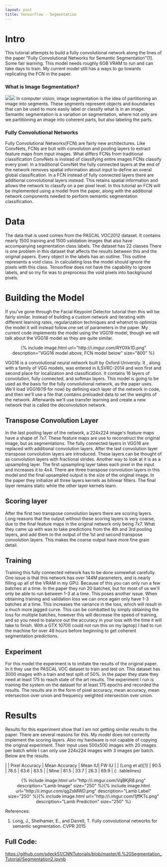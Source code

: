```yaml
---
layout: post
title: Tensorflow - Segmentation
---
```


<style>
.tablelines table, .tablelines td, .tablelines th {
        border: 1px solid black;
        }
</style>



# Intro
This tutorial attempts to build a fully convolutional network along the lines of the paper "Fully Convolutional Networks for Semantic Segmentation"[1]. Some fair warning. This model needs roughly 6GB VRAM to run and can take days to train. My current model still has a ways to go towards replicating the FCN in the paper.

### What is Image Segmentation?
![](http://i.imgur.com/mSJDVCS.jpg)![](http://i.imgur.com/qZh484g.png)
In computer vision, image segmentation is the idea of partitioning an image into segments. These segments represent objects and boundaries that can be used to more easily label or classify what is in an image. Semantic segmentation is a variation on segmentation, where not only are we partitioning an image into coherent parts, but also labeling the parts.

### Fully Convolutional Networks
Fully Convolutional Networks(FCN) are fairly new architectures. Like ConvNets, FCNs are buit with convolution and pooling layers to extract feature maps from input images. What differs FCNs from traditional classification ConvNets is instead of classifying entire images FCNs classify every pixel. In a traditional ConvNet the fully connected layers at the end of the network removes spatial information about input to define an overal global classification. In a FCN instead of fully connected layers there are additional convolutional layers instead. This retains spatial information and allows the network to classify on a per pixel level. In this tutorial an FCN will be implemented using a model from the paper, along with the additional network components needed to perform semantic segmentation classification.

# Data
The data that is used comes from the PASCAL VOC2012 dataset. It contains nearly 1500 training and 1500 validation images that also have accompanying segmentation class labels. The dataset has 22 classes There is one problem in this dataset that affects the results between this and the original papers. Every object in the labels has an outline. This outline represents a void class. In calculating loss the model should ignore the pixels with this class. Tensorflow does not have the capability to ignore labels, and so my fix was to preprocess the void pixels into background pixels.

# Building the Model

If you've gone through the Facial Keypoint Detector tutorial then this will be fairly similar. Instead of building a custom network and iterating with different learning rates, regularization techniques and whatnot to optimize the model it will instead follow one set of parameters in the paper. My current code implements the model using the VGG19 model, though we will talk about the VGG16 model as they are quite similar.

<center>{% include image.html url="http://i.imgur.com/RYOXk1D.png"
description="VGG16 model above, FCN model below" size="800" %}</center>

VGG16 is a convolutional neural network built by Oxford Universty. It , along with a family of VGG models, was entered in  ILSVRC-2014 and won first and second place for localization and classification. It contains 16 layers of convolution, fully connected, and softmax layers. This model is going to be used as the basis for the fully convolutional network, as the paper uses. We'll load VGG16(19 for now) by defining each layer of the network in code, and then we'll use a file that contains preloaded data to set the weights of the network. Afterwards we'll use transfer learning and create a new network that is called the deconvolution network. 

## Transpose Convolution Layer
In the last pooling layer of the network, a 224x224 image's feature maps have a shape of 7x7. These feature maps are use to reconstruct the original image, but as segmentations. The fully connected layers in VGG16 are replaced with additional convolution layers. After the last convolution layer transpose convolution layers are introduced. These layers can be thought of as convolution layers with fractional strides. Another way to look at it is as a upsampling layer. The first upsampling layer takes each pixel in the input and increases it to 4x4. There are three transpose convolution layers in this model and the final upsampled output is the size of the original image. In the paper they initialize all three layers kernels as bilinear filters. The final layer remains static while the other layer kernels learn.

## Scoring layer
After the first two transpose convolution layers there are scoring layers. Long reasons that the output without these scoring layers is very coarse, due to the final feature maps in the original network only being 7x7. What they came up with was to take predictions from the 4th and 3rd pooling layers, and add them to the output of the 1st and second transpose convolution layers. This makes the coarse output have more fine grain detail.


## Training
Training this fully connected network has to be done somewhat carefully. One issue is that this network has over 144M parameters, and is nearly filling up all of the VRAM in my GPU. Because of this you can only run a few batches at a time. In the paper they run 20 batches, but for most of us we'll only be able to run between 1-3 at a time. This poses another issue. When obtaining training and validation loss we can once again only have 1-3 batches at a time. This increases the variance in the loss, which will result in a much more jagged curve. This can be combatted by simply obtaining the loss for multiple batches, however this will decrease the speed of training, and so you need to balance out the accuracy in your loss with the time it will take to finish. With a GTX 1070(I could not run this on my laptop) I had to run the machine for over 48 hours before beginning to get coherent segmentation predictions.

## Experiment
For this model the experiment is to imitate the results of the original paper. In it they use the PASCAL VOC dataset to train and test on. This dataset has 3000 images with a train and test split of 50\%. In the paper they state they need at least 175 to reach state of the art results. The experiment I run is training the system on the dataset for at least 175 epochs and recorded the results. The results are in the form of pixel accuracy, mean accuracy, mean intersection over union and frequency weighted intersection over union.


# Results
Results for this experiment show that I am not getting similar results to the paper. There are several reasons for this. My model does not correctly implement the scoring layers. Also my hardware is not capable of copying the original experiment. Their input uses 500x500 images with 20 images per batch while I can only use 224x224 images with 3 images per batch. Below are the results.


|  | Pixel Accuracy | Mean Accuracy | Mean IU| FW IU |
| (Long et al)[1] | 90.5 | 76.5 | 63.6 | 83.5 |
| Mine | 81.5 | 33.7 | 26.3 | 69.9 |
{: .tablelines}

<center>{% include image.html url="http://i.imgur.com/VqBKjR8.png"
description="Lamb Image" size="250" %}{% include image.html url="http://i.imgur.com/qg2xMWD.png"
description="Lamb Label" size="250" %}{% include image.html url="http://i.imgur.com/1jffKTs.png"
description="Lamb Prediction" size="250" %}</center>
<center></center>


References:
1. Long, J., Shelhamer, E., and Darrell, T. Fully convolutional networks for semantic segmentation.
CVPR 2015


## Full Code: 
https://github.com/sdeck51/CNNTutorials/blob/master/6.%20Segmentation_Tutorial/Segmentation2.ipynb
